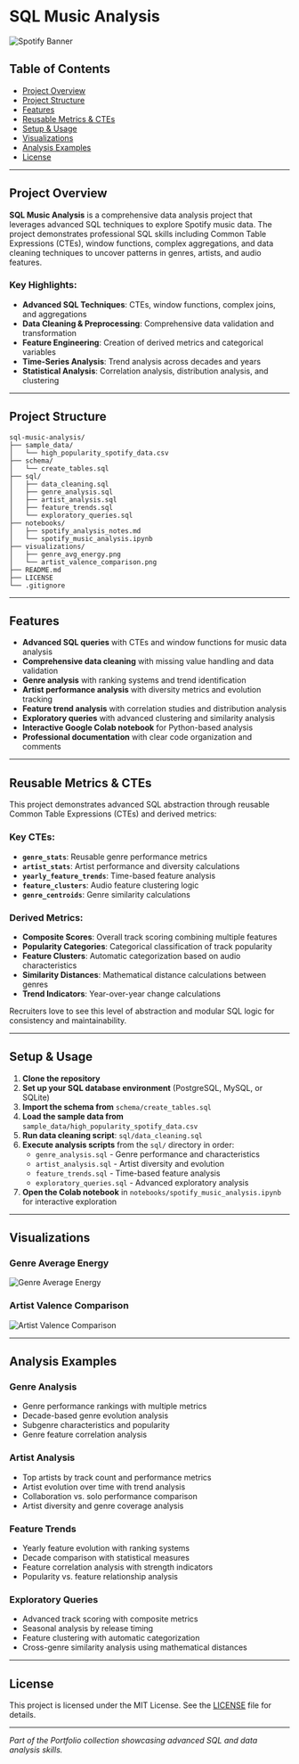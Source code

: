 # SQL Music Analysis

![Spotify Banner](visualizations/genre_avg_energy.png)

## Table of Contents
- [Project Overview](#project-overview)
- [Project Structure](#project-structure)
- [Features](#features)
- [Reusable Metrics & CTEs](#reusable-metrics--ctes)
- [Setup & Usage](#setup--usage)
- [Visualizations](#visualizations)
- [Analysis Examples](#analysis-examples)
- [License](#license)

---

## Project Overview

**SQL Music Analysis** is a comprehensive data analysis project that leverages advanced SQL techniques to explore Spotify music data. The project demonstrates professional SQL skills including Common Table Expressions (CTEs), window functions, complex aggregations, and data cleaning techniques to uncover patterns in genres, artists, and audio features.

### Key Highlights:
- **Advanced SQL Techniques**: CTEs, window functions, complex joins, and aggregations
- **Data Cleaning & Preprocessing**: Comprehensive data validation and transformation
- **Feature Engineering**: Creation of derived metrics and categorical variables
- **Time-Series Analysis**: Trend analysis across decades and years
- **Statistical Analysis**: Correlation analysis, distribution analysis, and clustering

---

## Project Structure
```
sql-music-analysis/
├── sample_data/
│   └── high_popularity_spotify_data.csv
├── schema/
│   └── create_tables.sql
├── sql/
│   ├── data_cleaning.sql
│   ├── genre_analysis.sql
│   ├── artist_analysis.sql
│   ├── feature_trends.sql
│   └── exploratory_queries.sql
├── notebooks/
│   ├── spotify_analysis_notes.md
│   └── spotify_music_analysis.ipynb
├── visualizations/
│   ├── genre_avg_energy.png
│   └── artist_valence_comparison.png
├── README.md
├── LICENSE
└── .gitignore
```

---

## Features
- **Advanced SQL queries** with CTEs and window functions for music data analysis
- **Comprehensive data cleaning** with missing value handling and data validation
- **Genre analysis** with ranking systems and trend identification
- **Artist performance analysis** with diversity metrics and evolution tracking
- **Feature trend analysis** with correlation studies and distribution analysis
- **Exploratory queries** with advanced clustering and similarity analysis
- **Interactive Google Colab notebook** for Python-based analysis
- **Professional documentation** with clear code organization and comments

---

## Reusable Metrics & CTEs
This project demonstrates advanced SQL abstraction through reusable Common Table Expressions (CTEs) and derived metrics:

### Key CTEs:
- **`genre_stats`**: Reusable genre performance metrics
- **`artist_stats`**: Artist performance and diversity calculations
- **`yearly_feature_trends`**: Time-based feature analysis
- **`feature_clusters`**: Audio feature clustering logic
- **`genre_centroids`**: Genre similarity calculations

### Derived Metrics:
- **Composite Scores**: Overall track scoring combining multiple features
- **Popularity Categories**: Categorical classification of track popularity
- **Feature Clusters**: Automatic categorization based on audio characteristics
- **Similarity Distances**: Mathematical distance calculations between genres
- **Trend Indicators**: Year-over-year change calculations

Recruiters love to see this level of abstraction and modular SQL logic for consistency and maintainability.

---

## Setup & Usage
1. **Clone the repository**
2. **Set up your SQL database environment** (PostgreSQL, MySQL, or SQLite)
3. **Import the schema from** `schema/create_tables.sql`
4. **Load the sample data from** `sample_data/high_popularity_spotify_data.csv`
5. **Run data cleaning script**: `sql/data_cleaning.sql`
6. **Execute analysis scripts** from the `sql/` directory in order:
   - `genre_analysis.sql` - Genre performance and characteristics
   - `artist_analysis.sql` - Artist diversity and evolution
   - `feature_trends.sql` - Time-based feature analysis
   - `exploratory_queries.sql` - Advanced exploratory analysis
7. **Open the Colab notebook** in `notebooks/spotify_music_analysis.ipynb` for interactive exploration

---

## Visualizations

### Genre Average Energy
![Genre Average Energy](visualizations/genre_avg_energy.png)

### Artist Valence Comparison
![Artist Valence Comparison](visualizations/artist_valence_comparison.png)

---

## Analysis Examples

### Genre Analysis
- Genre performance rankings with multiple metrics
- Decade-based genre evolution analysis
- Subgenre characteristics and popularity
- Genre feature correlation analysis

### Artist Analysis
- Top artists by track count and performance metrics
- Artist evolution over time with trend analysis
- Collaboration vs. solo performance comparison
- Artist diversity and genre coverage analysis

### Feature Trends
- Yearly feature evolution with ranking systems
- Decade comparison with statistical measures
- Feature correlation analysis with strength indicators
- Popularity vs. feature relationship analysis

### Exploratory Queries
- Advanced track scoring with composite metrics
- Seasonal analysis by release timing
- Feature clustering with automatic categorization
- Cross-genre similarity analysis using mathematical distances

---

## License
This project is licensed under the MIT License. See the [LICENSE](LICENSE) file for details.

---

*Part of the Portfolio collection showcasing advanced SQL and data analysis skills.* 